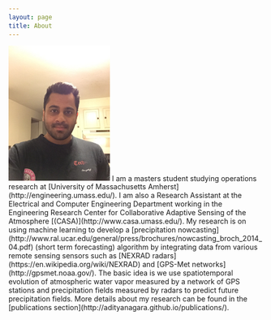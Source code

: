 ```yaml
---
layout: page
title: About
---
```

<img src="/pictures/profile.jpg" alt="Drawing" style="width: 200px;"/>
I am a masters student studying operations research at [University of Massachusetts Amherst](http://engineering.umass.edu/). I am also a Research Assistant at the Electrical and Computer Engineering Department working in the Engineering Research Center for Collaborative Adaptive Sensing of the Atmosphere [(CASA)](http://www.casa.umass.edu/). My research is on using machine learning to develop a [precipitation nowcasting](http://www.ral.ucar.edu/general/press/brochures/nowcasting_broch_2014_04.pdf) (short term forecasting) algorithm by integrating data from various remote sensing sensors such as [NEXRAD radars](https://en.wikipedia.org/wiki/NEXRAD) and [GPS-Met networks](http://gpsmet.noaa.gov/). The basic idea is we use spatiotemporal evolution of atmospheric water vapor measured by a network of GPS stations and precipitation fields measured by radars to predict future precipitation fields. More details about my research can be found in the [publications section](http://adityanagara.github.io/publications/).




